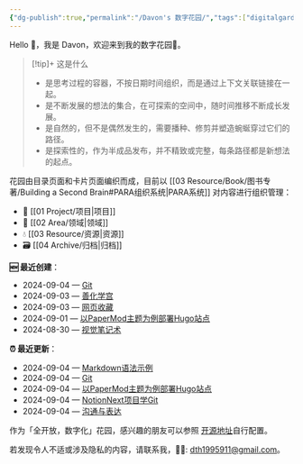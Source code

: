 ```yaml
---
{"dg-publish":true,"permalink":"/Davon's 数字花园/","tags":["digitalgarden","gardenEntry"]}
---
```



Hello 👋，我是 Davon，欢迎来到我的数字花园🌱。

>[!tip]+ 这是什么
>- 是思考过程的容器，不按日期时间组织，而是通过上下文关联链接在一起。
>- 是不断发展的想法的集合，在可探索的空间中，随时间推移不断成长发展。
>- 是自然的，但不是偶然发生的，需要播种、修剪并塑造蜿蜒穿过它们的路径。
>- 是探索性的，作为半成品发布，并不精致或完整，每条路径都是新想法的起点。

花园由目录页面和卡片页面编织而成，目前以 [[03 Resource/Book/图书专著/Building a Second Brain#PARA组织系统\|PARA系统]] 对内容进行组织管理：
- 🎯 [[01 Project/项目\|项目]]
- 🔖 [[02 Area/领域\|领域]]
- 💧 [[03 Resource/资源\|资源]]
- 🗃️ [[04 Archive/归档\|归档]]

**🆕 最近创建**：

<div><ul class="dataview list-view-ul"><li><span>2024-09-04 — <a data-tooltip-position="top" aria-label="01 Project/Program/Git.md" data-href="01 Project/Program/Git.md" href="01 Project/Program/Git.md" class="internal-link" target="_blank" rel="noopener">Git</a></span></li><li><span>2024-09-03 — <a data-tooltip-position="top" aria-label="03 Resource/善化学宫.md" data-href="03 Resource/善化学宫.md" href="03 Resource/善化学宫.md" class="internal-link" target="_blank" rel="noopener">善化学宫</a></span></li><li><span>2024-09-03 — <a data-tooltip-position="top" aria-label="03 Resource/网页收藏.md" data-href="03 Resource/网页收藏.md" href="03 Resource/网页收藏.md" class="internal-link" target="_blank" rel="noopener">网页收藏</a></span></li><li><span>2024-09-01 — <a data-tooltip-position="top" aria-label="01 Project/Program/Hugo/以PaperMod主题为例部署Hugo站点.md" data-href="01 Project/Program/Hugo/以PaperMod主题为例部署Hugo站点.md" href="01 Project/Program/Hugo/以PaperMod主题为例部署Hugo站点.md" class="internal-link" target="_blank" rel="noopener">以PaperMod主题为例部署Hugo站点</a></span></li><li><span>2024-08-30 — <a data-tooltip-position="top" aria-label="02 Area/视觉笔记术.md" data-href="02 Area/视觉笔记术.md" href="02 Area/视觉笔记术.md" class="internal-link" target="_blank" rel="noopener">视觉笔记术</a></span></li></ul></div>

**⏰ 最近更新**：

<div><ul class="dataview list-view-ul"><li><span>2024-09-04 — <a data-tooltip-position="top" aria-label="01 Project/Content/Markdown语法示例.md" data-href="01 Project/Content/Markdown语法示例.md" href="01 Project/Content/Markdown语法示例.md" class="internal-link" target="_blank" rel="noopener">Markdown语法示例</a></span></li><li><span>2024-09-04 — <a data-tooltip-position="top" aria-label="01 Project/Program/Git.md" data-href="01 Project/Program/Git.md" href="01 Project/Program/Git.md" class="internal-link" target="_blank" rel="noopener">Git</a></span></li><li><span>2024-09-04 — <a data-tooltip-position="top" aria-label="01 Project/Program/Hugo/以PaperMod主题为例部署Hugo站点.md" data-href="01 Project/Program/Hugo/以PaperMod主题为例部署Hugo站点.md" href="01 Project/Program/Hugo/以PaperMod主题为例部署Hugo站点.md" class="internal-link" target="_blank" rel="noopener">以PaperMod主题为例部署Hugo站点</a></span></li><li><span>2024-09-04 — <a data-tooltip-position="top" aria-label="01 Project/Program/NotionNext项目学Git.md" data-href="01 Project/Program/NotionNext项目学Git.md" href="01 Project/Program/NotionNext项目学Git.md" class="internal-link" target="_blank" rel="noopener">NotionNext项目学Git</a></span></li><li><span>2024-09-04 — <a data-tooltip-position="top" aria-label="02 Area/沟通与表达.md" data-href="02 Area/沟通与表达.md" href="02 Area/沟通与表达.md" class="internal-link" target="_blank" rel="noopener">沟通与表达</a></span></li></ul></div>

作为「全开放，数字化」花园，感兴趣的朋友可以参照 [开源地址](https://github.com/DavonOs/digitalgarden)自行配置。

若发现令人不适或涉及隐私的内容，请联系我，🦀🦀: dth1995911@gmail.com。